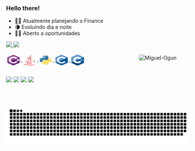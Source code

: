 ### Hello there!

- 🐱‍💻 Atualmente planejando o Finance
- 🌘 Evoluindo dia e noite
- 🐱‍👤 Aberto a oportunidades

<div>
  <a href="https://github.com/MiguelMA3">
  <img height="180cm" src="https://github-readme-stats.vercel.app/api?username=MiguelMA3&show_icons=true&theme=codeSTACKr">
  <img height="180cm" src="https://github-readme-stats.vercel.app/api/top-langs/?username=MiguelMA3&layout=donut&theme=codeSTACKr">
</div>

<div style="display: inline_block"><br>
  <img align="center" alt="Miguel-Csharp" height="30" width="40" src="https://raw.githubusercontent.com/devicons/devicon/master/icons/csharp/csharp-original.svg">
  <img align="center" alt="Miguel-Java" height="30" width="40" src="https://raw.githubusercontent.com/devicons/devicon/master/icons/java/java-plain.svg">
  <img align="center" alt="Miguel-Python" height="30" width="40" src="https://raw.githubusercontent.com/devicons/devicon/master/icons/python/python-original.svg">
  <img align="center" alt="Miguel-C" height="30" width="40" src="https://raw.githubusercontent.com/devicons/devicon/master/icons/c/c-original.svg">
  <img align="center" alt="Miguel-CPP" height="30" width="40" src="https://raw.githubusercontent.com/devicons/devicon/master/icons/cplusplus/cplusplus-original.svg">
  <img align="right" alt="Miguel-Ogun" height="140" width="140" src="https://cdn.discordapp.com/attachments/887436179081945098/1115816189659205652/GitHub_icon.gif">
</div>
  
  ##
 
<div> 
  <a href="https://www.linkedin.com/in/miguel-maletzke-de-avelar-089b75216/" target="_blank"><img src="https://img.shields.io/badge/-LinkedIn-%230077B5?style=for-the-badge&logo=linkedin&logoColor=white" target="_blank"></a> 
  <a href="https://instagram.com/miguel.ma_" target="_blank"><img src="https://img.shields.io/badge/Instagram-E4405F?style=for-the-badge&logo=instagram&logoColor=white" target="_blank"></a>
  <a href = "mailto:miguelitomatzk.avelar@gmail.com"><img src="https://img.shields.io/badge/-Gmail-%23333?style=for-the-badge&logo=gmail&logoColor=white" target="_blank"></a>
  <a href = "https://open.spotify.com/user/cjk9ne90r9bngj2qttsatc92l?si=5258bb71e53841cc"><img src="https://img.shields.io/badge/Spotify-1ED760?&style=for-the-badge&logo=spotify&logoColor=white"></a>
</div>
  
![Snake animation](https://github.com/MiguelMA3/MiguelMA3/blob/output/github-contribution-grid-snake.svg)
